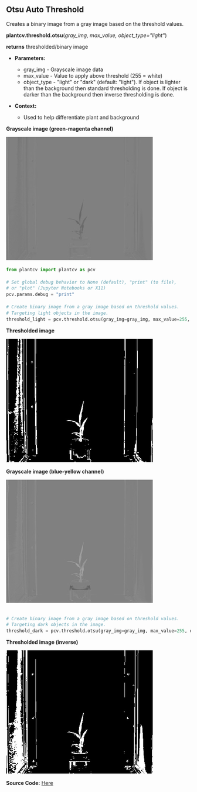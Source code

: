 ## Otsu Auto Threshold

Creates a binary image from a gray image based on the threshold values. 

**plantcv.threshold.otsu**(*gray_img, max_value, object_type="light"*)

**returns** thresholded/binary image

- **Parameters:**
    - gray_img - Grayscale image data
    - max_value - Value to apply above threshold (255 = white)
    - object_type - "light" or "dark" (default: "light"). If object is lighter than the background then standard 
    thresholding is done. If object is darker than the background then inverse thresholding is done.
   
- **Context:**
    - Used to help differentiate plant and background

**Grayscale image (green-magenta channel)**

![Screenshot](img/documentation_images/otsu_threshold/original_image1.jpg)


```python
from plantcv import plantcv as pcv

# Set global debug behavior to None (default), "print" (to file), 
# or "plot" (Jupyter Notebooks or X11)
pcv.params.debug = "print"

# Create binary image from a gray image based on threshold values. 
# Targeting light objects in the image.
threshold_light = pcv.threshold.otsu(gray_img=gray_img, max_value=255, object_type='dark')

```

**Thresholded image**

![Screenshot](img/documentation_images/otsu_threshold/thresholded_dark.jpg)

**Grayscale image (blue-yellow channel)**

![Screenshot](img/documentation_images/otsu_threshold/original_image.jpg)

```python

# Create binary image from a gray image based on threshold values. 
# Targeting dark objects in the image.
threshold_dark = pcv.threshold.otsu(gray_img=gray_img, max_value=255, object_type='light')

```

**Thresholded image (inverse)**

![Screenshot](img/documentation_images/otsu_threshold/thresholded_light.jpg)

**Source Code:** [Here](https://github.com/danforthcenter/plantcv/blob/master/plantcv/plantcv/threshold/threshold_methods.py)
